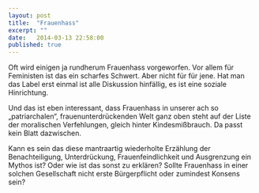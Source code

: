 ```yaml
---
layout: post
title:  "Frauenhass"
excerpt: ""
date:   2014-03-13 22:58:00
published: true
---
```


Oft wird einigen ja rundherum Frauenhass vorgeworfen. Vor allem für Feministen ist das ein scharfes Schwert. Aber nicht für für jene. Hat man das Label erst einmal ist alle Diskussion hinfällig, es ist eine soziale Hinrichtung.

Und das ist eben interessant, dass Frauenhass in unserer ach so „patriarchalen“, frauenunterdrückenden Welt ganz oben steht auf der Liste der moralischen Verfehlungen, gleich hinter Kindesmißbrauch. Da passt kein Blatt dazwischen.

Kann es sein das diese mantraartig wiederholte Erzählung der Benachteiligung, Unterdrückung, Frauenfeindlichkeit und Ausgrenzung ein Mythos ist? Oder wie ist das sonst zu erklären? Sollte Frauenhass in einer solchen Gesellschaft nicht erste Bürgerpflicht oder zumindest Konsens sein?